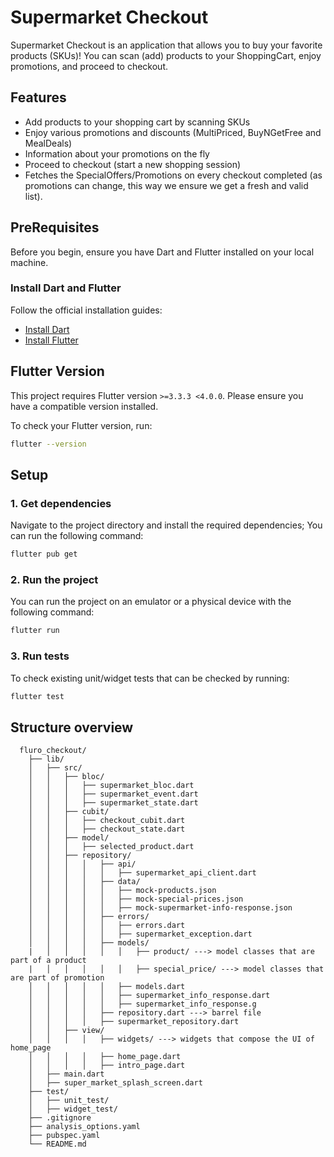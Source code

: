 # Supermarket Checkout

Supermarket Checkout is an application that allows you to buy your favorite products (SKUs)! You can scan (add) products to your ShoppingCart, enjoy promotions, and proceed to checkout.

## Features

- Add products to your shopping cart by scanning SKUs
- Enjoy various promotions and discounts (MultiPriced, BuyNGetFree and MealDeals)
- Information about your promotions on the fly
- Proceed to checkout (start a new shopping session)
- Fetches the SpecialOffers/Promotions on every checkout completed (as promotions can change, this way we ensure we get a fresh and valid list).

## PreRequisites

Before you begin, ensure you have Dart and Flutter installed on your local machine.

### Install Dart and Flutter

Follow the official installation guides:

- [Install Dart](https://dart.dev/get-dart)
- [Install Flutter](https://flutter.dev/docs/get-started/install)

## Flutter Version

This project requires Flutter version `>=3.3.3 <4.0.0`. Please ensure you have a compatible version installed.

To check your Flutter version, run:
```sh
flutter --version
```

## Setup

### 1. Get dependencies

Navigate to the project directory and install the required dependencies; You can run the following command:

```sh
flutter pub get
```

### 2. Run the project

You can run the project on an emulator or a physical device with the following command:
```sh
flutter run
```

### 3. Run tests

To check existing unit/widget tests that can be checked by running:
```sh
flutter test
```

## Structure overview

```
  fluro_checkout/
    ├── lib/
    │   ├── src/
    │   │   ├── bloc/
    │   │   │   ├── supermarket_bloc.dart
    │   │   │   ├── supermarket_event.dart
    │   │   │   ├── supermarket_state.dart      
    │   │   ├── cubit/
    │   │   │   ├── checkout_cubit.dart
    │   │   │   ├── checkout_state.dart
    │   │   ├── model/
    │   │   │   ├── selected_product.dart     
    │   │   ├── repository/
    │   │   │   │   ├── api/
    │   │   │   │   │   ├── supermarket_api_client.dart        
    │   │   │   │   ├── data/
    │   │   │   │   │   ├── mock-products.json
    │   │   │   │   │   ├── mock-special-prices.json  
    │   │   │   │   │   ├── mock-supermarket-info-response.json
    │   │   │   │   ├── errors/
    │   │   │   │   │   ├── errors.dart
    │   │   │   │   │   ├── supermarket_exception.dart 
    │   │   │   │   ├── models/
    |   │   │   │   │   │   ├── product/ ---> model classes that are part of a product
    |   │   │   │   │   │   ├── special_price/ ---> model classes that are part of promotion
    │   │   │   │   │   ├── models.dart
    │   │   │   │   │   ├── supermarket_info_response.dart 
    │   │   │   │   │   ├── supermarket_info_response.g
    │   │   │   │   ├── repository.dart ---> barrel file
    │   │   │   │   ├── supermarket_repository.dart
    │   │   ├── view/
    │   │   │   │   ├── widgets/ ---> widgets that compose the UI of home_page     
    │   │   │   │   ├── home_page.dart
    │   │   │   │   ├── intro_page.dart
    │   ├── main.dart
    │   ├── super_market_splash_screen.dart
    ├── test/
    │   ├── unit_test/
    │   ├── widget_test/
    ├── .gitignore
    ├── analysis_options.yaml
    ├── pubspec.yaml
    └── README.md
```
